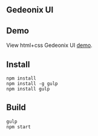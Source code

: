 Gedeonix UI
-----------

Demo
----

View html+css Gedeonix UI [demo](http://htmlpreview.github.io/?https://raw.githubusercontent.com/gedeonix/gedeonix-ui/master/index.html).

Install
-------

    npm install
    npm install -g gulp
    npm install gulp

Build
-----

    gulp
    npm start
